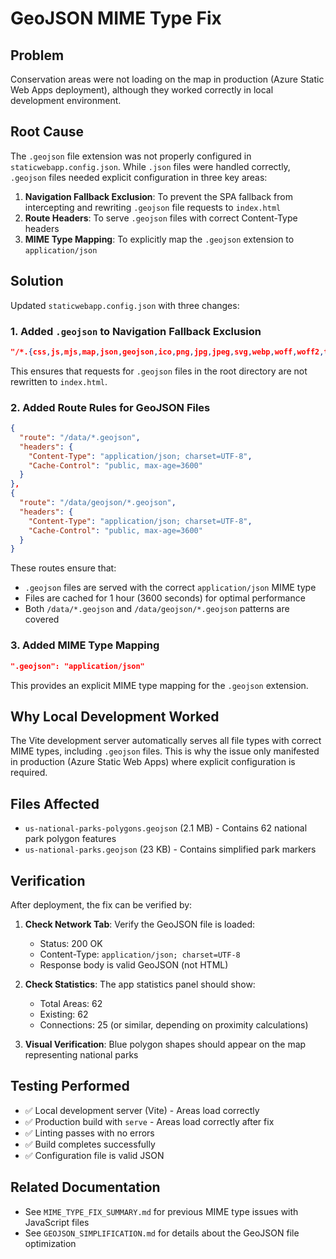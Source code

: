 # GeoJSON MIME Type Fix

## Problem

Conservation areas were not loading on the map in production (Azure Static Web Apps deployment), although they worked correctly in local development environment.

## Root Cause

The `.geojson` file extension was not properly configured in `staticwebapp.config.json`. While `.json` files were handled correctly, `.geojson` files needed explicit configuration in three key areas:

1. **Navigation Fallback Exclusion**: To prevent the SPA fallback from intercepting and rewriting `.geojson` file requests to `index.html`
2. **Route Headers**: To serve `.geojson` files with correct Content-Type headers
3. **MIME Type Mapping**: To explicitly map the `.geojson` extension to `application/json`

## Solution

Updated `staticwebapp.config.json` with three changes:

### 1. Added `.geojson` to Navigation Fallback Exclusion
```json
"/*.{css,js,mjs,map,json,geojson,ico,png,jpg,jpeg,svg,webp,woff,woff2,ttf,otf,wasm,txt}"
```

This ensures that requests for `.geojson` files in the root directory are not rewritten to `index.html`.

### 2. Added Route Rules for GeoJSON Files
```json
{
  "route": "/data/*.geojson",
  "headers": {
    "Content-Type": "application/json; charset=UTF-8",
    "Cache-Control": "public, max-age=3600"
  }
},
{
  "route": "/data/geojson/*.geojson",
  "headers": {
    "Content-Type": "application/json; charset=UTF-8",
    "Cache-Control": "public, max-age=3600"
  }
}
```

These routes ensure that:
- `.geojson` files are served with the correct `application/json` MIME type
- Files are cached for 1 hour (3600 seconds) for optimal performance
- Both `/data/*.geojson` and `/data/geojson/*.geojson` patterns are covered

### 3. Added MIME Type Mapping
```json
".geojson": "application/json"
```

This provides an explicit MIME type mapping for the `.geojson` extension.

## Why Local Development Worked

The Vite development server automatically serves all file types with correct MIME types, including `.geojson` files. This is why the issue only manifested in production (Azure Static Web Apps) where explicit configuration is required.

## Files Affected

- `us-national-parks-polygons.geojson` (2.1 MB) - Contains 62 national park polygon features
- `us-national-parks.geojson` (23 KB) - Contains simplified park markers

## Verification

After deployment, the fix can be verified by:

1. **Check Network Tab**: Verify the GeoJSON file is loaded:
   - Status: 200 OK
   - Content-Type: `application/json; charset=UTF-8`
   - Response body is valid GeoJSON (not HTML)

2. **Check Statistics**: The app statistics panel should show:
   - Total Areas: 62
   - Existing: 62
   - Connections: 25 (or similar, depending on proximity calculations)

3. **Visual Verification**: Blue polygon shapes should appear on the map representing national parks

## Testing Performed

- ✅ Local development server (Vite) - Areas load correctly
- ✅ Production build with `serve` - Areas load correctly after fix
- ✅ Linting passes with no errors
- ✅ Build completes successfully
- ✅ Configuration file is valid JSON

## Related Documentation

- See `MIME_TYPE_FIX_SUMMARY.md` for previous MIME type issues with JavaScript files
- See `GEOJSON_SIMPLIFICATION.md` for details about the GeoJSON file optimization
